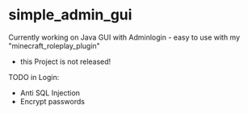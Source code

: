 # simple_admin_gui
Currently working on Java GUI with Adminlogin - easy to use with my "minecraft_roleplay_plugin"

+ this Project is not released!

TODO in Login:
 + Anti SQL Injection
 + Encrypt passwords
